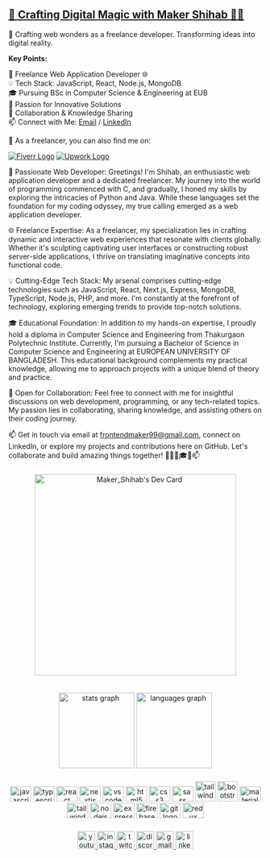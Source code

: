 ## [🌟 Crafting Digital Magic with Maker Shihab 👨‍💻](https://github.com/maker-shihab)

<p>🚀 Crafting web wonders as a freelance developer. Transforming ideas into digital reality.</p>


**Key Points:**

🚀 Freelance Web Application Developer 🌐 <br/>
💡 Tech Stack: JavaScript, React, Node.js, MongoDB <br/>
🎓 Pursuing BSc in Computer Science & Engineering at EUB <br/>
💬 Passion for Innovative Solutions <br/>
🤝 Collaboration & Knowledge Sharing <br/>
📫 Connect with Me: [Email](mailto:frontendmaker99@gmail.com) / [LinkedIn](https://www.linkedin.com/in/maker-shihab/) <br/> 

💼 As a freelancer, you can also find me on:

[![Fiverr Logo](https://img.shields.io/static/v1?message=Fiverr&logo=fiverr&label=&color=1DBF73&logoColor=white&labelColor=&style=for-the-badge)](https://www.fiverr.com/maker_shihab) [![Upwork Logo](https://img.shields.io/static/v1?message=Upwork&logo=upwork&label=&color=6FDA44&logoColor=white&labelColor=&style=for-the-badge)](https://www.upwork.com/freelancers/~01463e018a3c2ff216)


🚀 Passionate Web Developer: Greetings! I'm Shihab, an enthusiastic web application developer and a dedicated freelancer. My journey into the world of programming commenced with C, and gradually, I honed my skills by exploring the intricacies of Python and Java. While these languages set the foundation for my coding odyssey, my true calling emerged as a web application developer.

🌐 Freelance Expertise: As a freelancer, my specialization lies in crafting dynamic and interactive web experiences that resonate with clients globally. Whether it's sculpting captivating user interfaces or constructing robust server-side applications, I thrive on translating imaginative concepts into functional code.

💡 Cutting-Edge Tech Stack: My arsenal comprises cutting-edge technologies such as JavaScript, React, Next.js, Express, MongoDB, TypeScript, Node.js, PHP, and more. I'm constantly at the forefront of technology, exploring emerging trends to provide top-notch solutions.

🎓 Educational Foundation: In addition to my hands-on expertise, I proudly hold a diploma in Computer Science and Engineering from Thakurgaon Polytechnic Institute. Currently, I'm pursuing a Bachelor of Science in Computer Science and Engineering at EUROPEAN UNIVERSITY OF BANGLADESH. This educational background complements my practical knowledge, allowing me to approach projects with a unique blend of theory and practice.

💬 Open for Collaboration: Feel free to connect with me for insightful discussions on web development, programming, or any tech-related topics. My passion lies in collaborating, sharing knowledge, and assisting others on their coding journey.


📫 Get in touch via email at frontendmaker99@gmail.com, connect on LinkedIn, or explore my projects and contributions here on GitHub. Let's collaborate and build amazing things together! 🚀🌐💡🎓💬📫
<br/>
###
<div align="center">
<a href="https://app.daily.dev/Maker_Shihab"><img src="https://api.daily.dev/devcards/0e9d7271c7834b2b961d23894bd8e869.png?r=nn8" width="400" alt="Maker_Shihab's Dev Card"/></a>
</div>
 <br>
 <br>
<div align="center">
  <img src="https://github-readme-stats.vercel.app/api?hide_title=false&hide_rank=false&show_icons=true&include_all_commits=true&count_private=true&disable_animations=false&theme=dracula&locale=en&hide_border=false&username=maker-shihab" height="150" alt="stats graph"  />
  <img src="https://github-readme-stats.vercel.app/api/top-langs?locale=en&hide_title=false&layout=compact&card_width=320&langs_count=5&theme=dracula&hide_border=false&username=maker-shihab" height="150" alt="languages graph"  />
</div>

###

<div align="center">
  <img src="https://cdn.jsdelivr.net/gh/devicons/devicon/icons/javascript/javascript-original.svg" height="30" width="42" alt="javascript logo"  />
  <img src="https://cdn.jsdelivr.net/gh/devicons/devicon/icons/typescript/typescript-plain.svg" height="30" width="42" alt="typescript logo"  />
  <img src="https://cdn.jsdelivr.net/gh/devicons/devicon/icons/react/react-original.svg" height="30" width="42" alt="react logo"  />
  <img src="https://cdn.jsdelivr.net/gh/devicons/devicon/icons/nextjs/nextjs-original.svg" height="30" width="42" alt="nextjs logo"  />
  <img src="https://cdn.jsdelivr.net/gh/devicons/devicon/icons/vscode/vscode-original.svg" height="30" width="42" alt="vscode logo"  />
  <img src="https://cdn.jsdelivr.net/gh/devicons/devicon/icons/html5/html5-original.svg" height="30" width="42" alt="html5 logo"  />
  <img src="https://cdn.jsdelivr.net/gh/devicons/devicon/icons/css3/css3-original.svg" height="30" width="42" alt="css3 logo"  />
  <img src="https://cdn.jsdelivr.net/gh/devicons/devicon/icons/sass/sass-original.svg" height="30" width="42" alt="sass logo"  />
  <img src="https://www.vectorlogo.zone/logos/tailwindcss/tailwindcss-icon.svg" alt="tailwind" width="40" height="40"/>
  <img src="https://cdn.jsdelivr.net/gh/devicons/devicon/icons/bootstrap/bootstrap-original.svg" width="40" height="40" alt="bootstrap logo"  />
  <img src="https://cdn.jsdelivr.net/gh/devicons/devicon/icons/materialui/materialui-original.svg" height="30" width="42" alt="materialui logo"  />
  <img src="https://cdn.jsdelivr.net/gh/devicons/devicon/icons/tailwindcss/tailwindcss-original-wordmark.svg" height="30" width="42" alt="tailwindcss logo"  />
  <img src="https://cdn.jsdelivr.net/gh/devicons/devicon/icons/nodejs/nodejs-original.svg" height="30" width="42" alt="nodejs logo"  />
  <img src="https://cdn.jsdelivr.net/gh/devicons/devicon/icons/express/express-original.svg" height="30" width="42" alt="express logo"  />
  <img src="https://cdn.jsdelivr.net/gh/devicons/devicon/icons/firebase/firebase-plain.svg" height="30" width="42" alt="firebase logo"  />
  <img src="https://cdn.jsdelivr.net/gh/devicons/devicon/icons/git/git-original.svg" height="30" width="42" alt="git logo"  />
  <img src="https://cdn.jsdelivr.net/gh/devicons/devicon/icons/redux/redux-original.svg" height="30" width="42" alt="redux logo"  />
</div>

###

<div align="center">
<a href="https://www.youtube.com/@maker_shihab" target="_blank">
  <img src="https://img.shields.io/static/v1?message=Youtube&logo=youtube&label=&color=FF0000&logoColor=white&labelColor=&style=for-the-badge" height="35" alt="youtube logo" />
</a>
<a href="https://www.instagram.com/maker_shiahb/" target="_blank">
  <img src="https://img.shields.io/static/v1?message=Instagram&logo=instagram&label=&color=E4405F&logoColor=white&labelColor=&style=for-the-badge" height="35" alt="instagram logo"  />
</a>
<a href="https://twitter.com/MakerShihab" target="_blank">
  <img src="https://img.shields.io/static/v1?message=Twitch&logo=twitch&label=&color=9146FF&logoColor=white&labelColor=&style=for-the-badge" height="35" alt="twitch logo"  />
</a>
<a href="https://discord.com/users/maker_shihab" target="_blank">
  <img src="https://img.shields.io/static/v1?message=Discord&logo=discord&label=&color=7289DA&logoColor=white&labelColor=&style=for-the-badge" height="35" alt="discord logo"  />
</a>
<a href="mailto:frontendmaker99@gmail.com" target="_blank">
  <img src="https://img.shields.io/static/v1?message=Gmail&logo=gmail&label=&color=D14836&logoColor=white&labelColor=&style=for-the-badge" height="35" alt="gmail logo"  />
</a>
 <a href="https://www.linkedin.com/in/maker-shihab/" target="_blank">
   <img src="https://img.shields.io/static/v1?message=LinkedIn&logo=linkedin&label=&color=0077B5&logoColor=white&labelColor=&style=for-the-badge" height="35" alt="linkedin logo"  />
 </a>
</div>

###
